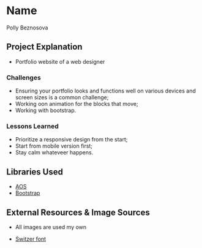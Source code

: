 # Name
Polly Beznosova 
## Project Explanation
- Portfolio website of a web designer 

### Challenges
- Ensuring your portfolio looks and functions well on various devices and screen sizes is a common challenge;
- Working oon animation for the blocks that move;
- Working with bootstrap.


### Lessons Learned
- Prioritize a responsive design from the start;
- Start from mobile version first;
- Stay calm whateveer happens.

## Libraries Used

- [AOS](http://michalsnik.github.io/aos/)
- [Bootstrap](https://getbootstrap.com/)

## External Resources & Image Sources
- All images are used my own 

- [Switzer font](https://www.fontshare.com/fonts/switzer)

